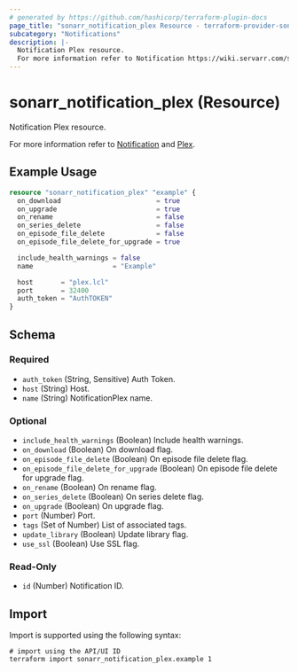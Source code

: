 ```yaml
---
# generated by https://github.com/hashicorp/terraform-plugin-docs
page_title: "sonarr_notification_plex Resource - terraform-provider-sonarr"
subcategory: "Notifications"
description: |-
  Notification Plex resource.
  For more information refer to Notification https://wiki.servarr.com/sonarr/settings#connect and Plex https://wiki.servarr.com/sonarr/supported#plexserver.
---
```


# sonarr_notification_plex (Resource)

<!-- subcategory:Notifications -->Notification Plex resource.
For more information refer to [Notification](https://wiki.servarr.com/sonarr/settings#connect) and [Plex](https://wiki.servarr.com/sonarr/supported#plexserver).

## Example Usage

```terraform
resource "sonarr_notification_plex" "example" {
  on_download                        = true
  on_upgrade                         = true
  on_rename                          = false
  on_series_delete                   = false
  on_episode_file_delete             = false
  on_episode_file_delete_for_upgrade = true

  include_health_warnings = false
  name                    = "Example"

  host       = "plex.lcl"
  port       = 32400
  auth_token = "AuthTOKEN"
}
```

<!-- schema generated by tfplugindocs -->
## Schema

### Required

- `auth_token` (String, Sensitive) Auth Token.
- `host` (String) Host.
- `name` (String) NotificationPlex name.

### Optional

- `include_health_warnings` (Boolean) Include health warnings.
- `on_download` (Boolean) On download flag.
- `on_episode_file_delete` (Boolean) On episode file delete flag.
- `on_episode_file_delete_for_upgrade` (Boolean) On episode file delete for upgrade flag.
- `on_rename` (Boolean) On rename flag.
- `on_series_delete` (Boolean) On series delete flag.
- `on_upgrade` (Boolean) On upgrade flag.
- `port` (Number) Port.
- `tags` (Set of Number) List of associated tags.
- `update_library` (Boolean) Update library flag.
- `use_ssl` (Boolean) Use SSL flag.

### Read-Only

- `id` (Number) Notification ID.

## Import

Import is supported using the following syntax:

```shell
# import using the API/UI ID
terraform import sonarr_notification_plex.example 1
```
